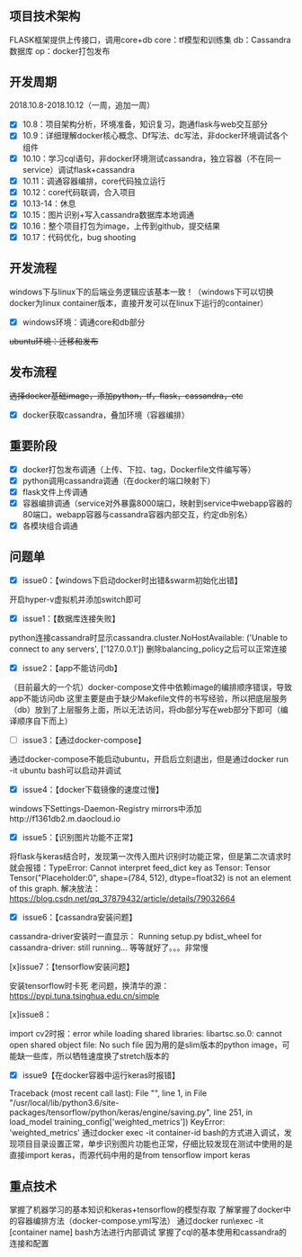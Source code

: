 #

## 项目技术架构

FLASK框架提供上传接口，调用core+db
core：tf模型和训练集
db：Cassandra数据库
op：docker打包发布

## 开发周期

2018.10.8-2018.10.12（一周，追加一周）

- [x] 10.8：项目架构分析，环境准备，知识复习，跑通flask与web交互部分
- [x] 10.9：详细理解docker核心概念、Df写法、dc写法，非docker环境调试各个组件
- [x] 10.10：学习cql语句，非docker环境测试cassandra，独立容器（不在同一service）调试flask+cassandra
- [x] 10.11：调通容器编排，core代码独立运行
- [x] 10.12：core代码联调，合入项目
- [x] 10.13-14：休息
- [x] 10.15：图片识别+写入cassandra数据库本地调通
- [x] 10.16：整个项目打包为image，上传到github，提交结果
- [x] 10.17：代码优化，bug shooting

## 开发流程

windows下与linux下的后端业务逻辑应该基本一致！（windows下可以切换docker为linux container版本，直接开发可以在linux下运行的container）

- [x] windows环境：调通core和db部分

~~ubuntu环境：迁移和发布~~

## 发布流程

~~选择docker基础image，添加python，tf，flask，cassandra，etc~~

- [x] docker获取cassandra，叠加环境（容器编排）

## 重要阶段

- [x] docker打包发布调通（上传、下拉、tag，Dockerfile文件编写等）
- [x] python调用cassandra调通（在docker的端口映射下）
- [x] flask文件上传调通
- [x] 容器编排调通（service对外暴露8000端口，映射到service中webapp容器的80端口，webapp容器与cassandra容器内部交互，约定db别名）
- [x] 各模块组合调通

## 问题单

- [x] issue0：【windows下启动docker时出错&swarm初始化出错】

开启hyper-v虚拟机并添加switch即可

- [x] issue1：【数据库连接失败】

python连接cassandra时显示cassandra.cluster.NoHostAvailable: ('Unable to connect to any servers', ['127.0.0.1'])
删除balancing_policy之后可以正常连接

- [x] issue2：【app不能访问db】

（目前最大的一个坑）docker-compose文件中依赖image的编排顺序错误，导致app不能访问db
这里主要是由于缺少Makefile文件的书写经验，所以把底层服务（db）放到了上层服务上面，所以无法访问，将db部分写在web部分下即可（编译顺序自下而上）

- [ ] issue3：【通过docker-compose】

通过docker-compose不能启动ubuntu，开启后立刻退出，但是通过docker run -it ubuntu bash可以启动并调试

- [x] issue4：【docker下载镜像的速度过慢】

windows下Settings-Daemon-Registry mirrors中添加http://f1361db2.m.daocloud.io

- [x] issue5：【识别图片功能不正常】

将flask与keras结合时，发现第一次传入图片识别时功能正常，但是第二次请求时就会报错：TypeError: Cannot interpret feed_dict key as Tensor: Tensor Tensor("Placeholder:0", shape=(784, 512), dtype=float32) is not an element of this graph.
解决放法：https://blog.csdn.net/qq_37879432/article/details/79032664

- [x] issue6：【cassandra安装问题】

cassandra-driver安装时一直显示： Running setup.py bdist_wheel for cassandra-driver: still running...
等等就好了。。。非常慢

[x]issue7：【tensorflow安装问题】

安装tensorflow时卡死
老问题，换清华的源：https://pypi.tuna.tsinghua.edu.cn/simple

[x]issue8：

import cv2时报：error while loading shared libraries: libartsc.so.0: cannot open shared object file: No such file
因为用的是slim版本的python image，可能缺一些库，所以牺牲速度换了stretch版本的

- [x] issue9【在docker容器中运行keras时报错】

Traceback (most recent call last):
  File "<stdin>", line 1, in <module>
  File "/usr/local/lib/python3.6/site-packages/tensorflow/python/keras/engine/saving.py", line 251, in load_model
    training_config['weighted_metrics'])
KeyError: 'weighted_metrics'
通过docker exec -it container-id bash的方式进入调试，发现项目目录设置正常，单步识别图片功能也正常，仔细比较发现在测试中使用的是直接import keras，而源代码中用的是from tensorflow import keras

## 重点技术

掌握了机器学习的基本知识和keras+tensorflow的模型存取
了解掌握了docker中的容器编排方法（docker-compose.yml写法）
通过docker run\exec -it [container name] bash方法进行内部调试
掌握了cql的基本使用和cassandra的连接和配置
